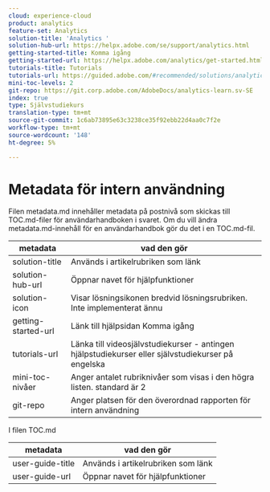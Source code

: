 ```yaml
---
cloud: experience-cloud
product: analytics
feature-set: Analytics
solution-title: 'Analytics '
solution-hub-url: https://helpx.adobe.com/se/support/analytics.html
getting-started-title: Komma igång
getting-started-url: https://helpx.adobe.com/analytics/get-started.html
tutorials-title: Tutorials
tutorials-url: https://guided.adobe.com/#recommended/solutions/analytics
mini-toc-levels: 2
git-repo: https://git.corp.adobe.com/AdobeDocs/analytics-learn.sv-SE
index: true
type: Självstudiekurs
translation-type: tm+mt
source-git-commit: 1c6ab73895e63c3238ce35f92ebb22d4aa0c7f2e
workflow-type: tm+mt
source-wordcount: '148'
ht-degree: 5%

---
```



# Metadata för intern användning

Filen metadata.md innehåller metadata på postnivå som skickas till TOC.md-filer för användarhandboken i svaret. Om du vill ändra metadata.md-innehåll för en användarhandbok gör du det i en TOC.md-fil.

| metadata | vad den gör |
|--- |--- |
| solution-title | Används i artikelrubriken som länk |
| solution-hub-url | Öppnar navet för hjälpfunktioner |
| solution-icon | Visar lösningsikonen bredvid lösningsrubriken. Inte implementerat ännu |
| getting-started-url | Länk till hjälpsidan Komma igång |
| tutorials-url | Länka till videosjälvstudiekurser - antingen hjälpstudiekurser eller självstudiekurser på engelska |
| mini-toc-nivåer | Anger antalet rubriknivåer som visas i den högra listen. standard är 2 |
| git-repo | Anger platsen för den överordnad rapporten för intern användning |

I filen TOC.md

| metadata | vad den gör |
|--- |--- |
| user-guide-title | Används i artikelrubriken som länk |
| user-guide-url | Öppnar navet för hjälpfunktioner |
